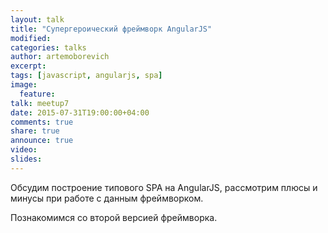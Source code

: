 ```yaml
---
layout: talk
title: "Супергероический фреймворк AngularJS"
modified:
categories: talks
author: artemoborevich
excerpt:
tags: [javascript, angularjs, spa]
image:
  feature:
talk: meetup7
date: 2015-07-31T19:00:00+04:00
comments: true
share: true
announce: true
video: 
slides: 
---
```


Обсудим построение типового SPA на AngularJS, рассмотрим плюсы и минусы при работе с данным фреймворком. 

Познакомимся со второй версией фреймворка.